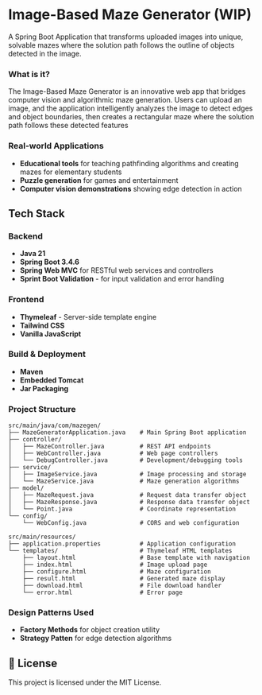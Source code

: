# Image-Based Maze Generator (WIP)

A Spring Boot Application that transforms uploaded images into unique, solvable mazes where the solution path follows the outline of objects detected in the image.

### What is it?

The Image-Based Maze Generator is an innovative web app that bridges computer vision and algorithmic maze generation. Users can upload an image, and the application intelligently analyzes the image to detect edges and object boundaries, then creates a rectangular maze where the solution path follows these detected features

### Real-world Applications

- **Educational tools** for teaching pathfinding algorithms and creating mazes for elementary students
- **Puzzle generation** for games and entertainment
- **Computer vision demonstrations** showing edge detection in action

## Tech Stack

### **Backend**
- **Java 21**
- **Spring Boot 3.4.6**
- **Spring Web MVC** for RESTful web services and controllers
- **Sprint Boot Validation** - for input validation and error handling

### **Frontend**
- **Thymeleaf** - Server-side template engine
- **Tailwind CSS**
- **Vanilla JavaScript**

### **Build & Deployment**
- **Maven**
- **Embedded Tomcat**
- **Jar Packaging**

### **Project Structure**
```
src/main/java/com/mazegen/
├── MazeGeneratorApplication.java    # Main Spring Boot application
├── controller/
│   ├── MazeController.java          # REST API endpoints
│   ├── WebController.java           # Web page controllers
│   └── DebugController.java         # Development/debugging tools
├── service/
│   ├── ImageService.java            # Image processing and storage
│   └── MazeService.java             # Maze generation algorithms
├── model/
│   ├── MazeRequest.java             # Request data transfer object
│   ├── MazeResponse.java            # Response data transfer object
│   └── Point.java                   # Coordinate representation
└── config/
    └── WebConfig.java               # CORS and web configuration

src/main/resources/
├── application.properties           # Application configuration
└── templates/                       # Thymeleaf HTML templates
    ├── layout.html                  # Base template with navigation
    ├── index.html                   # Image upload page
    ├── configure.html               # Maze configuration
    ├── result.html                  # Generated maze display
    ├── download.html                # File download handler
    └── error.html                   # Error page
```

### **Design Patterns Used**
- **Factory Methods** for object creation utility
- **Strategy Patten** for edge detection algorithms


## 📄 License

This project is licensed under the MIT License.